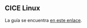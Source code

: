 ## CICE Linux

La guía se encuentra [en este enlace](https://github.com/alvarolinarescabre/cice-linux/wiki).
